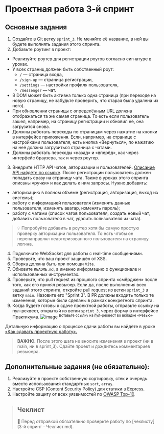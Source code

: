 # Проектная работа 3-й спринт

## Основные задания

1. Создайте в Git ветку `sprint_3`. Не меняйте её название, в ней вы будете выполнять задания этого спринта.
2. Добавьте роутинг в проект:
 - Реализуйте роутер для регистрации роутов согласно сигнатуре в уроках.
 - У всех страниц должен быть собственный роут:
    - `/` — страница входа,
    - `/sign-up` — страница регистрации,
    - `/settings` — настройки профиля пользователя,
    - `/messenger` — чат.
 - В DOM может быть активна только одна страница (при переходе на новую страницу, не забудьте проверить, что старая была удалена из него).
 - При обновлении страницы с определённым URL должна отображаться та же самая страница. То есть если пользователь зашел, например, на страницу регистрации и обновил её, она загрузится снова.
 - Должны работать переходы по страницам через нажатие на кнопки в интерфейсе приложения. Если, например, на странице с настройками пользователя, есть кнопка «Вернуться», по нажатию на неё должна загрузиться страница с чатами.
 - Должны работать переходы «назад» и «вперёд», как через интерфейс браузера, так и через роутер.
3. Внедрите HTTP API чатов, авторизации и пользователей. [Описание API найдёте по ссылке](https://ya-praktikum.tech/api/v2/swagger/#/). После регистрации пользователь должен попадать сразу на страницу чата. Также в уроках этого спринта описаны «ручки» и как делать к ним запросы. Нужно добавить: 
 - авторизацию в полном объеме (регистрация, авторизация, выход из системы);
 - работу с информацией пользователя (изменять данные пользователя, изменять аватар, изменять пароль);
 - работу с чатами (список чатов пользователя, создать новый чат, добавить пользователя в чат, удалить пользователя из чата).
> 💡 Попробуйте добавить в роутер хотя бы самую простую проверку авторизации пользователя. То есть чтобы он перенаправлял неавторизованного пользователя на страницу логина.        
4. Подключите WebSocket для работы с real-time сообщениями.
5. Проверьте, что ваш проект защищён от XSS.
6. Сборка должна быть при помощи `Vite`.
7. Обновите `README.md`, а именно информацию о функционале и использованных инструментах.
8. Проверьте, что pull request из прошлого спринта «смёрджен» после того, как его принял ревьюер. Если да, после выполнения всех заданий этого спринта, откройте pull request из ветки `sprint_3` в ветку `main`. Назовите его "Sprint 3". В PR должны входить только те изменения, которые были сделаны в рамках конкретного спринта.
9. Когда будете готовы к сдаче проектной работы, отправьте ссылку на пул-реквест, открытый из ветки `sprint_3`, через форму в интерфейсе Практикума.
![image](https://pictures.s3.yandex.net/resources/Untitled_1656599252.png)
<sup>Вставьте ссылку на пул-реквест во вкладке «Ревью»</sup>

Детальную информацию о процессе сдачи работы вы найдёте в уроке [«Как сдавать проектную работу».](https://praktikum.yandex.ru/trainer/middle-frontend/lesson/1d0f55c3-a492-4ae3-8e0b-025776da4767/)

> **ВАЖНО.** После этого шага не вносите изменения в проект (ни в main, ни в sprint_3). Сдайте проект и дождитесь комментариев ревьюера.

## Дополнительные задания (не обязательно):
1. Реализуйте в проекте собственную сортировку, стек и очередь вместо использования стандартных `sort`, `array`.
2. Настройте CSP (Content Security Policy) для статики в Express.
3. Настройте защиту от всех уязвимостей по [OWASP Top-10](https://owasp.org/www-project-top-ten/).

> ## Чеклист
> 🔑 Перед отправкой обязательно проверьте работу по [чеклисту](3-й спринт - Чеклист.md).
